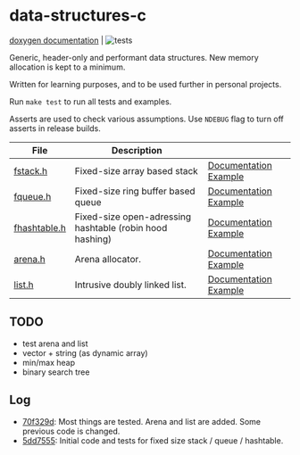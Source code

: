 # data-structures-c

[doxygen documentation](https://abxh.github.io/data-structures-c/)
 | ![tests](https://github.com/abxh/data-structures-c/actions/workflows/tests.yml/badge.svg?event=push)

Generic, header-only and performant data structures. New memory allocation is kept to a minimum.

Written for learning purposes, and to be used further in personal projects.

Run `make test` to run all tests and examples.

Asserts are used to check various assumptions. Use `NDEBUG` flag to turn off asserts in release builds.

| **File**                                                                             | Description                                              |                                                                                                                                                                               |
|--------------------------------------------------------------------------------------|----------------------------------------------------------|-------------------------------------------------------------------------------------------------------------------------------------------------------------------------------|
| [fstack.h](https://github.com/abxh/data-structures-c/blob/main/lib/fstack.h)         | Fixed-size array based stack                             | [Documentation](https://abxh.github.io/data-structures-c/fstack_8h.html) [Example](https://github.com/abxh/data-structures-c/blob/main/examples/fstack/fstack.c)              |
| [fqueue.h](https://github.com/abxh/data-structures-c/blob/main/lib/fqueue.h)         | Fixed-size ring buffer based queue                       | [Documentation](https://abxh.github.io/data-structures-c/fqueue_8h.html) [Example](https://github.com/abxh/data-structures-c/blob/main/examples/fqueue/fqueue.c)              |
| [fhashtable.h](https://github.com/abxh/data-structures-c/blob/main/lib/fhashtable.h) | Fixed-size open-adressing hashtable (robin hood hashing) | [Documentation](https://abxh.github.io/data-structures-c/fhashtable_8h.html) [Example](https://github.com/abxh/data-structures-c/blob/main/examples/fhashtable/fhashtable.c)  |
| [arena.h](https://github.com/abxh/data-structures-c/blob/main/lib/arena.h)           | Arena allocator.                                         | [Documentation](https://abxh.github.io/data-structures-c/arena_8h.html) [Example](https://github.com/abxh/data-structures-c/blob/main/examples/arena/char_array.c)  |
| [list.h](https://github.com/abxh/data-structures-c/blob/main/lib/list.h)             | Intrusive doubly linked list.                            | [Documentation](https://abxh.github.io/data-structures-c/list_8h.html) [Example](https://github.com/abxh/data-structures-c/blob/main/examples/list/list_example.c)  |

## TODO
- test arena and list
- vector + string (as dynamic array)
- min/max heap
- binary search tree

## Log
- [70f329d](https://github.com/abxh/data-structures-c/tree/70f329d5061d6fb50f8a8ae275cb5377fb06d2ec): Most things are tested. Arena and list are added. Some previous code is changed.
- [5dd7555](https://github.com/abxh/data-structures-c/tree/5dd7555ac5e5312b42a5a2509fc0edee95acd621): Initial code and tests for fixed size stack / queue / hashtable.
